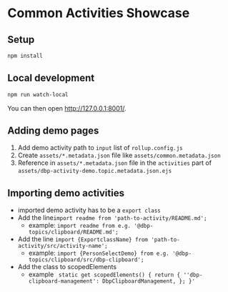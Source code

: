 # Common Activities Showcase

## Setup

```bash
npm install
```

## Local development

```bash
npm run watch-local
```

You can then open <http://127.0.0.1:8001/>.

## Adding demo pages

1) Add demo activity path to `input` list of `rollup.config.js`
2) Create `assets/*.metadata.json` file like `assets/common.metadata.json`
3) Reference in `assets/*.metadata.json` file in the `activities` part of `assets/dbp-activity-demo.topic.metadata.json.ejs`

## Importing demo activities
- imported demo activity has to be a `export class`
- Add the line`import readme from 'path-to-activity/README.md';`
    - example: `import readme from e.g. '@dbp-topics/clipboard/README.md';`
- Add the line `import {ExportclassName} from 'path-to-activity/src/activity-name';`
    - example: `import {PersonSelectDemo} from e.g. '@dbp-topics/clipboard/src/dbp-clipboard';`
- Add the class to scopedElements
    - example ` static get scopedElements() {
                       return {
                         ''dbp-clipboard-management': DbpClipboardManagement,
                       };
                   }'`